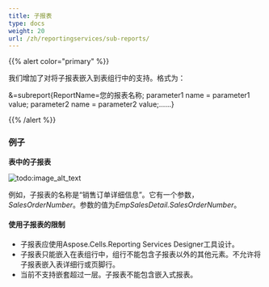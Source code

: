 ```yaml
---
title: 子报表
type: docs
weight: 20
url: /zh/reportingservices/sub-reports/
---
```


{{% alert color="primary" %}} 

我们增加了对将子报表嵌入到表组行中的支持。格式为：

&=subreport{ReportName=您的报表名称; parameter1 name = parameter1 value; parameter2 name = parameter2 value;......} 

{{% /alert %}} 
### **例子**
**表中的子报表** 

![todo:image_alt_text](sub-reports_1.png)

例如，子报表的名称是“销售订单详细信息”。它有一个参数，*SalesOrderNumber*。参数的值为*EmpSalesDetail.SalesOrderNumber*。
#### **使用子报表的限制**
- 子报表应使用Aspose.Cells.Reporting Services Designer工具设计。
- 子报表只能嵌入在表组行中，组行不能包含子报表以外的其他元素。不允许将子报表嵌入表详细行或页脚行。
- 当前不支持嵌套超过一层。子报表不能包含嵌入式报表。
